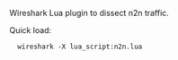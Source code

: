 Wireshark Lua plugin to dissect n2n traffic.

Quick load:

```
  wireshark -X lua_script:n2n.lua
```

